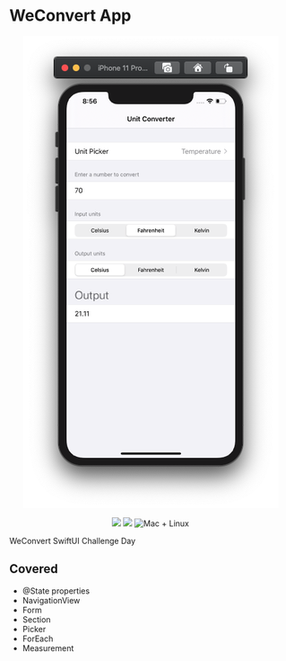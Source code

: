 # WeConvert App
<p align="center">
    <img src="Screenshot.png" width="456" max-width="90%" alt="WeConvert App" />
</p>
<p align="center">
    <img src="https://img.shields.io/badge/Swift-5.2-orange.svg" />
    <img src="https://img.shields.io/badge/xcode-11.4-brightgreen.svg" />
    <img src="https://img.shields.io/badge/platforms-mac+linux-brightgreen.svg?style=flat" alt="Mac + Linux" />
</p>

WeConvert SwiftUI Challenge Day

## Covered
* @State properties
* NavigationView
* Form
* Section
* Picker
* ForEach
* Measurement
